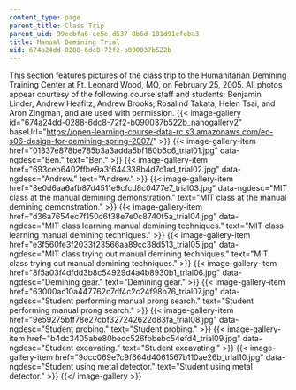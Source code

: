 ```yaml
---
content_type: page
parent_title: Class Trip
parent_uid: 99ecbfa6-ce5e-d537-8b6d-181d91efeba3
title: Manual Demining Trial
uid: 674a24dd-0288-6dc8-72f2-b090037b522b
---
```


This section features pictures of the class trip to the Humanitarian Demining Training Center at Ft. Leonard Wood, MO, on February 25, 2005. All photos appear courtesy of the following course staff and students; Benjamin Linder, Andrew Heafitz, Andrew Brooks, Rosalind Takata, Helen Tsai, and Aron Zingman, and are used with permission.
{{< image-gallery id="674a24dd-0288-6dc8-72f2-b090037b522b_nanogallery2" baseUrl="https://open-learning-course-data-rc.s3.amazonaws.com/ec-s06-design-for-demining-spring-2007/" >}}
{{< image-gallery-item href="01337e878be785b3a3adda5bf180b6c6_trial01.jpg" data-ngdesc="Ben." text="Ben." >}}
{{< image-gallery-item href="693ceb6402ffbe9a3f644338b4d7c1ad_trial02.jpg" data-ngdesc="Andrew." text="Andrew." >}}
{{< image-gallery-item href="8e0d6aa6afb87d4511e9cfcd8c0477e7_trial03.jpg" data-ngdesc="MIT class at the manual demining demonstration." text="MIT class at the manual demining demonstration." >}}
{{< image-gallery-item href="d36a7654ec7f150c6f38e7e0c8740f5a_trial04.jpg" data-ngdesc="MIT class learning manual demining techniques." text="MIT class learning manual demining techniques." >}}
{{< image-gallery-item href="e3f560fe3f2033f23566aa89cc38d513_trial05.jpg" data-ngdesc="MIT class trying out manual demining techniques." text="MIT class trying out manual demining techniques." >}}
{{< image-gallery-item href="8f5a03f4dfdd3b8c54929d4a4b8930b1_trial06.jpg" data-ngdesc="Demining gear." text="Demining gear." >}}
{{< image-gallery-item href="63000ac10a447762c7df4c2c24f98b76_trial07.jpg" data-ngdesc="Student performing manual prong search." text="Student performing manual prong search." >}}
{{< image-gallery-item href="9e59275bff78e27cbf327242622d83fa_trial08.jpg" data-ngdesc="Student probing." text="Student probing." >}}
{{< image-gallery-item href="b4dc3405abe80bedc526fbbebc54efd4_trial09.jpg" data-ngdesc="Student excavating." text="Student excavating." >}}
{{< image-gallery-item href="9dcc069e7c9f664d4061567b110ae26b_trial10.jpg" data-ngdesc="Student using metal detector." text="Student using metal detector." >}}
{{</ image-gallery >}}